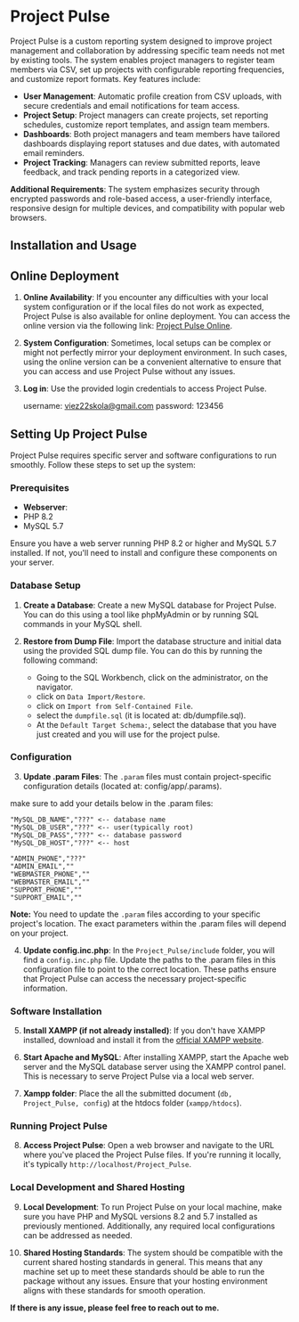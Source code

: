# Project Pulse


Project Pulse is a custom reporting system designed to improve project management and collaboration by addressing specific team needs not met by existing tools. The system enables project managers to register team members via CSV, set up projects with configurable reporting frequencies, and customize report formats. Key features include:

- **User Management**: Automatic profile creation from CSV uploads, with secure credentials and email notifications for team access.
- **Project Setup**: Project managers can create projects, set reporting schedules, customize report templates, and assign team members.
- **Dashboards**: Both project managers and team members have tailored dashboards displaying report statuses and due dates, with automated email reminders.
- **Project Tracking**: Managers can review submitted reports, leave feedback, and track pending reports in a categorized view.

**Additional Requirements**: 
The system emphasizes security through encrypted passwords and role-based access, a user-friendly interface, responsive design for multiple devices, and compatibility with popular web browsers.


## Installation and Usage


## Online Deployment

1. **Online Availability**: If you encounter any difficulties with your local system configuration or if the local files do not work as expected, Project Pulse is also available for online deployment. You can access the online version via the following link: [Project Pulse Online](https://app013.smartapps4free.com).

2. **System Configuration**: Sometimes, local setups can be complex or might not perfectly mirror your deployment environment. In such cases, using the online version can be a convenient alternative to ensure that you can access and use Project Pulse without any issues.


3. **Log in**: Use the provided login credentials to access Project Pulse.

    username: viez22skola@gmail.com
    password: 123456


## Setting Up Project Pulse

Project Pulse requires specific server and software configurations to run smoothly. Follow these steps to set up the system:

### Prerequisites

- **Webserver**: 
- PHP 8.2
- MySQL 5.7 

Ensure you have a web server running PHP 8.2 or higher and MySQL 5.7 installed. If not, you'll need to install and configure these components on your server.


### Database Setup

1. **Create a Database**: Create a new MySQL database for Project Pulse. You can do this using a tool like phpMyAdmin or by running SQL commands in your MySQL shell.

2. **Restore from Dump File**: Import the database structure and initial data using the provided SQL dump file. You can do this by running the following command:

   - Going to the SQL Workbench, click on the administrator, on the navigator.
   - click on `Data Import/Restore`.
   - click on `Import from Self-Contained File`.
   - select the `dumpfile.sql` (it is located at: db/dumpfile.sql).
   - At the `Default Target Schema:`, select the database that you have just created and you will use for the project pulse.


### Configuration


3. **Update .param Files**: The `.param` files must contain project-specific configuration details (located at: config/app/.params). 

make sure to add your details below in the .param files:

    "MySQL_DB_NAME","???" <-- database name
    "MySQL_DB_USER","???" <-- user(typically root)
    "MySQL_DB_PASS","???" <-- database password
    "MySQL_DB_HOST","???" <-- host

    "ADMIN_PHONE","???"
    "ADMIN_EMAIL",""
    "WEBMASTER_PHONE",""
    "WEBMASTER_EMAIL",""
    "SUPPORT_PHONE",""
    "SUPPORT_EMAIL",""

**Note:** You need to update the `.param` files according to your specific project's location. The exact parameters within the .param files will depend on your project.

4. **Update config.inc.php**: In the `Project_Pulse/include` folder, you will find a `config.inc.php` file. Update the paths to the .param files in this configuration file to point to the correct location. These paths ensure that Project Pulse can access the necessary project-specific information.


### Software Installation


5. **Install XAMPP (if not already installed)**: If you don't have XAMPP installed, download and install it from the [official XAMPP website](https://www.apachefriends.org/index.html).

6. **Start Apache and MySQL**: After installing XAMPP, start the Apache web server and the MySQL database server using the XAMPP control panel. This is necessary to serve Project Pulse via a local web server.

7. **Xampp folder**: Place the all the submitted document (`db, Project_Pulse, config`) at the htdocs folder (`xampp/htdocs`).


### Running Project Pulse


8. **Access Project Pulse**: Open a web browser and navigate to the URL where you've placed the Project Pulse files. If you're running it locally, it's typically `http://localhost/Project_Pulse`.


### Local Development and Shared Hosting


9. **Local Development**: To run Project Pulse on your local machine, make sure you have PHP and MySQL versions 8.2 and 5.7 installed as previously mentioned. Additionally, any required local configurations can be addressed as needed. 

10. **Shared Hosting Standards**: The system should be compatible with the current shared hosting standards in general. This means that any machine set up to meet these standards should be able to run the package without any issues. Ensure that your hosting environment aligns with these standards for smooth operation.


**If there is any issue, please feel free to reach out to me.**
